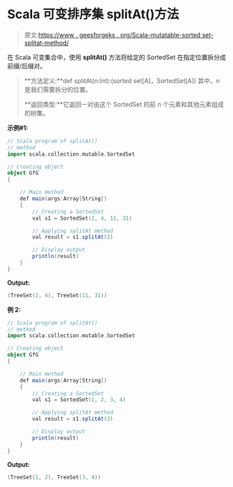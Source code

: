 # Scala 可变排序集 splitAt()方法

> 原文:[https://www . geesforgeks . org/Scala-mutatable-sorted set-splitat-method/](https://www.geeksforgeeks.org/scala-mutable-sortedset-splitat-method/)

在 Scala 可变集合中，使用 **splitAt()** 方法将给定的 SortedSet 在指定位置拆分成前缀/后缀对。

> **方法定义:**def splitAt(n:Int):(sorted set[A]，SortedSet[A])
> 其中，n 是我们需要拆分的位置。
> 
> **返回类型:**它返回一对由这个 SortedSet 的前 n 个元素和其他元素组成的树集。

**示例#1:**

```scala
// Scala program of splitAt() 
// method 
import scala.collection.mutable.SortedSet 

// Creating object 
object GfG 
{ 

    // Main method 
    def main(args:Array[String]) 
    { 
        // Creating a SortedSet 
        val s1 = SortedSet(2, 4, 11, 31) 

        // Applying splitAt method 
        val result = s1.splitAt(2)

        // Display output
        println(result)
    } 
} 
```

**Output:**

```scala
(TreeSet(2, 4), TreeSet(11, 31))

```

**例 2:**

```scala
// Scala program of splitAt() 
// method 
import scala.collection.mutable.SortedSet 

// Creating object 
object GfG 
{ 

    // Main method 
    def main(args:Array[String]) 
    { 
        // Creating a SortedSet 
        val s1 = SortedSet(1, 2, 3, 4) 

        // Applying splitAt method 
        val result = s1.splitAt(2)

        // Display output
        println(result)
    } 
} 
```

**Output:**

```scala
(TreeSet(1, 2), TreeSet(3, 4))

```